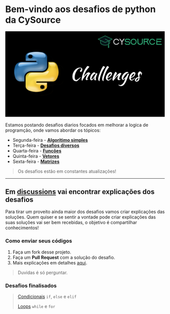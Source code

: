# Bem-vindo aos desafios de python da CySource

![Challenges Logo Cysource](.image/logo_Challenges.png)

Estamos postando desafios diarios focados em melhorar a logica de programção, onde vamos abordar os tópicos:

- Segunda-feira - [**Algoritimo simples**](Algoritmo_simples/Desafios.md)
- Terça-feira - [**Desafios diversos**](Desafios_diversos/Desafios.md)
- Quarta-feira - [**Funções**](Funcoes/)
- Quinta-feira - [**Vetores**](Vetores)
- Sexta-feira - [**Matrizes**](Matrizes)

> Os desafios estão em constantes atualizações!

---

## Em [**discussions**](https://github.com/CySource-Support/Desafios_Python/discussions/1) vai encontrar explicações dos desafios

  Para tirar um proveito ainda maior dos desafios vamos criar explicações das soluções.
  Quem quiser e se sentir a vontade pode criar explicações das suas soluções vai ser bem recebidas, o objetivo é compartilhar conhecimentos!

### Como enviar seus códigos

1. Faça um fork desse projeto.
2. Faça um **Pull Request** com a solução do desafio.
3. Mais explicações em detalhes [aqui](https://docs.github.com/pt/get-started/quickstart/fork-a-repo).

> Duvidas é só perguntar.

### Desafios finalisados

> [Condicionais](Condicionais_if-else-elif/Desafios.md) `if`, `else` e `elif`
> 
> [Loops](Loops/) `while` e `for`
